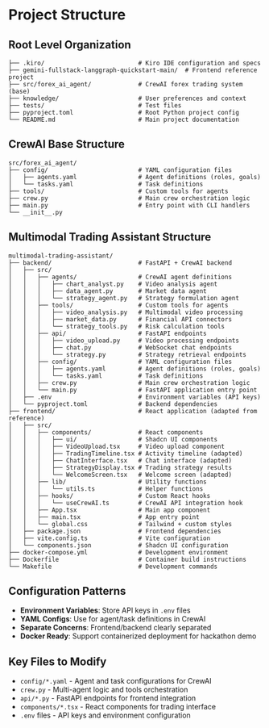 # Project Structure

## Root Level Organization
```
├── .kiro/                          # Kiro IDE configuration and specs
├── gemini-fullstack-langgraph-quickstart-main/  # Frontend reference project
├── src/forex_ai_agent/             # CrewAI forex trading system (base)
├── knowledge/                      # User preferences and context
├── tests/                          # Test files
├── pyproject.toml                  # Root Python project config
└── README.md                       # Main project documentation
```

## CrewAI Base Structure
```
src/forex_ai_agent/
├── config/                         # YAML configuration files
│   ├── agents.yaml                 # Agent definitions (roles, goals)
│   └── tasks.yaml                  # Task definitions
├── tools/                          # Custom tools for agents
├── crew.py                         # Main crew orchestration logic
├── main.py                         # Entry point with CLI handlers
└── __init__.py
```

## Multimodal Trading Assistant Structure
```
multimodal-trading-assistant/
├── backend/                        # FastAPI + CrewAI backend
│   ├── src/
│   │   ├── agents/                 # CrewAI agent definitions
│   │   │   ├── chart_analyst.py    # Video analysis agent
│   │   │   ├── data_agent.py       # Market data agent
│   │   │   └── strategy_agent.py   # Strategy formulation agent
│   │   ├── tools/                  # Custom tools for agents
│   │   │   ├── video_analysis.py   # Multimodal video processing
│   │   │   ├── market_data.py      # Financial API connectors
│   │   │   └── strategy_tools.py   # Risk calculation tools
│   │   ├── api/                    # FastAPI endpoints
│   │   │   ├── video_upload.py     # Video processing endpoints
│   │   │   ├── chat.py             # WebSocket chat endpoints
│   │   │   └── strategy.py         # Strategy retrieval endpoints
│   │   ├── config/                 # YAML configuration files
│   │   │   ├── agents.yaml         # Agent definitions (roles, goals)
│   │   │   └── tasks.yaml          # Task definitions
│   │   ├── crew.py                 # Main crew orchestration logic
│   │   └── main.py                 # FastAPI application entry point
│   ├── .env                        # Environment variables (API keys)
│   └── pyproject.toml              # Backend dependencies
├── frontend/                       # React application (adapted from reference)
│   ├── src/
│   │   ├── components/             # React components
│   │   │   ├── ui/                 # Shadcn UI components
│   │   │   ├── VideoUpload.tsx     # Video upload component
│   │   │   ├── TradingTimeline.tsx # Activity timeline (adapted)
│   │   │   ├── ChatInterface.tsx   # Chat interface (adapted)
│   │   │   ├── StrategyDisplay.tsx # Trading strategy results
│   │   │   └── WelcomeScreen.tsx   # Welcome screen (adapted)
│   │   ├── lib/                    # Utility functions
│   │   │   └── utils.ts            # Helper functions
│   │   ├── hooks/                  # Custom React hooks
│   │   │   └── useCrewAI.ts        # CrewAI API integration hook
│   │   ├── App.tsx                 # Main app component
│   │   ├── main.tsx                # App entry point
│   │   └── global.css              # Tailwind + custom styles
│   ├── package.json                # Frontend dependencies
│   ├── vite.config.ts              # Vite configuration
│   └── components.json             # Shadcn UI configuration
├── docker-compose.yml              # Development environment
├── Dockerfile                      # Container build instructions
└── Makefile                        # Development commands
```

## Configuration Patterns
- **Environment Variables**: Store API keys in `.env` files
- **YAML Configs**: Use for agent/task definitions in CrewAI
- **Separate Concerns**: Frontend/backend clearly separated
- **Docker Ready**: Support containerized deployment for hackathon demo

## Key Files to Modify
- `config/*.yaml` - Agent and task configurations for CrewAI
- `crew.py` - Multi-agent logic and tools orchestration
- `api/*.py` - FastAPI endpoints for frontend integration
- `components/*.tsx` - React components for trading interface
- `.env` files - API keys and environment configuration